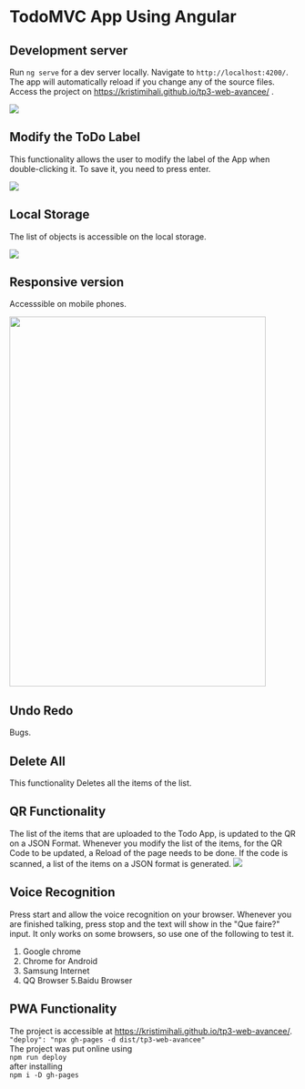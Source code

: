 # TodoMVC App Using Angular 

## Development server

Run `ng serve` for a dev server locally. Navigate to `http://localhost:4200/`. The app will automatically reload if you change any of the source files.
<br>
Access the project on https://kristimihali.github.io/tp3-web-avancee/ .

<img src = "https://i.imgur.com/KPvrAJc.png">

## Modify the ToDo Label
This functionality allows the user to modify the label of the App when double-clicking it. To save it, you need to press enter.

<img src = "https://i.imgur.com/cp4qBCR.png">

## Local Storage
The list of objects is accessible on the local storage.

<img src="https://i.imgur.com/VrJo42E.png">

## Responsive version
Accesssible on mobile phones.

<img src="https://i.imgur.com/i83FR0f.png" width ="450px" height = "650px">

## Undo Redo
Bugs.

## Delete All 
This functionality Deletes all the items of the list.

## QR Functionality 
The list of the items that are uploaded to the Todo App, is updated to the QR on a JSON Format. Whenever you modify the list of the items, for the QR Code to be updated, a Reload of the page needs to be done. If the code is scanned, a list of the items on a JSON format is generated. 
<img src = "https://i.imgur.com/S8qrHOJ.png">
## Voice Recognition
  Press start and allow the voice recognition on your browser. Whenever you are finished talking, press stop and the text will show in the "Que faire?" input.
  It only works on some browsers, so use one of the following to test it.
  1. Google chrome
  2. Chrome for Android
  3. Samsung Internet
  4. QQ Browser
  5.Baidu Browser
## PWA Functionality
The project is accessible at https://kristimihali.github.io/tp3-web-avancee/. 
<br>
``` "deploy": "npx gh-pages -d dist/tp3-web-avancee" ```
<br>
The project was put online using 
<br>
``` npm run deploy ```
<br>
after installing 
<br>
``` npm i -D gh-pages ```

